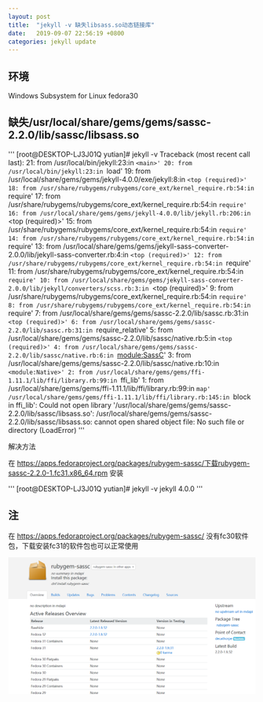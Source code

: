 ```yaml
---
layout: post
title:  "jekyll -v 缺失libsass.so动态链接库"
date:   2019-09-07 22:56:19 +0800
categories: jekyll update
---
```

## 环境
Windows Subsystem for Linux fedora30

## 缺失/usr/local/share/gems/gems/sassc-2.2.0/lib/sassc/libsass.so

'''
[root@DESKTOP-LJ3J01Q yutian]# jekyll -v
Traceback (most recent call last):
        21: from /usr/local/bin/jekyll:23:in `<main>'
        20: from /usr/local/bin/jekyll:23:in `load'
        19: from /usr/local/share/gems/gems/jekyll-4.0.0/exe/jekyll:8:in `<top (required)>'
        18: from /usr/share/rubygems/rubygems/core_ext/kernel_require.rb:54:in `require'
        17: from /usr/share/rubygems/rubygems/core_ext/kernel_require.rb:54:in `require'
        16: from /usr/local/share/gems/gems/jekyll-4.0.0/lib/jekyll.rb:206:in `<top (required)>'
        15: from /usr/share/rubygems/rubygems/core_ext/kernel_require.rb:54:in `require'
        14: from /usr/share/rubygems/rubygems/core_ext/kernel_require.rb:54:in `require'
        13: from /usr/local/share/gems/gems/jekyll-sass-converter-2.0.0/lib/jekyll-sass-converter.rb:4:in `<top (required)>'
        12: from /usr/share/rubygems/rubygems/core_ext/kernel_require.rb:54:in `require'
        11: from /usr/share/rubygems/rubygems/core_ext/kernel_require.rb:54:in `require'
        10: from /usr/local/share/gems/gems/jekyll-sass-converter-2.0.0/lib/jekyll/converters/scss.rb:3:in `<top (required)>'
         9: from /usr/share/rubygems/rubygems/core_ext/kernel_require.rb:54:in `require'
         8: from /usr/share/rubygems/rubygems/core_ext/kernel_require.rb:54:in `require'
         7: from /usr/local/share/gems/gems/sassc-2.2.0/lib/sassc.rb:31:in `<top (required)>'
         6: from /usr/local/share/gems/gems/sassc-2.2.0/lib/sassc.rb:31:in `require_relative'
         5: from /usr/local/share/gems/gems/sassc-2.2.0/lib/sassc/native.rb:5:in `<top (required)>'
         4: from /usr/local/share/gems/gems/sassc-2.2.0/lib/sassc/native.rb:6:in `<module:SassC>'
         3: from /usr/local/share/gems/gems/sassc-2.2.0/lib/sassc/native.rb:10:in `<module:Native>'
         2: from /usr/local/share/gems/gems/ffi-1.11.1/lib/ffi/library.rb:99:in `ffi_lib'
         1: from /usr/local/share/gems/gems/ffi-1.11.1/lib/ffi/library.rb:99:in `map'
/usr/local/share/gems/gems/ffi-1.11.1/lib/ffi/library.rb:145:in `block in ffi_lib': Could not open library '/usr/local/share/gems/gems/sassc-2.2.0/lib/sassc/libsass.so': /usr/local/share/gems/gems/sassc-2.2.0/lib/sassc/libsass.so: cannot open shared object file: No such file or directory (LoadError)
'''

解决方法

在 https://apps.fedoraproject.org/packages/rubygem-sassc/下载rubygem-sassc-2.2.0-1.fc31.x86_64.rpm 安装

'''
[root@DESKTOP-LJ3J01Q yutian]# jekyll  -v
jekyll 4.0.0
'''
## 注
在 https://apps.fedoraproject.org/packages/rubygem-sassc/ 没有fc30软件包，下载安装fc31的软件包也可以正常使用

![rubygem-sassc](/img/rubygem-sassc.PNG)